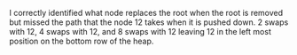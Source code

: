 I correctly identified what node replaces the root when the root is removed but missed the path that the node 12 takes when it is pushed down. 2 swaps with 12, 4 swaps with 12, and 8 swaps with 12 leaving 12 in the left most position on the bottom row of the heap.